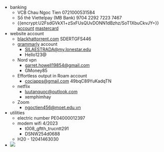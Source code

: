 - banking
    - VCB Chau Ngoc Tien 0721000531584
    - Số thẻ Viettelpay (MB Bank) 9704 2292 7223 7467 
    - {{encrypt:U2FsdGVkX1+zSxFUsQUvDONN1dBzhz/SoT1XbuCkvJY=}} [account](<account.md>) [mastercard](<mastercard.md>)
- website account
    - [blackhattorrent.com](http://blackhattorrent.com)  SDERTGFS446
    - [grammarly](<grammarly.md>) account
        - SILAESTRADA@my.lonestar.edu
        - Hello123@ 
    - Nord vpn 
        - garret.howell19854@gmail.com
        - GMoney85
    - Effortless output in Roam account
        - cociapps@gmail.com
49bqC89YuKadqTN
    - netflix
        - luutanquoc@outlook.com
        - xemphimhay
    - Zoom
        - ngoctien456@moet.edu.vn
- utilities
    - electric number PE04000012397
    - modem wifi 4/2023
        - t008_gftth_trucntt291
        - DSNW254d0688
    - H20 - 12041463030
- ![](https://firebasestorage.googleapis.com/v0/b/firescript-577a2.appspot.com/o/imgs%2Fapp%2FNgoctien%2F9n3MCAW_xs.jpeg?alt=media&token=123ec3c8-aab2-4127-9975-daab59afa6d4)
